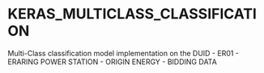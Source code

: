 # KERAS_MULTICLASS_CLASSIFICATION
Multi-Class classification model implementation on the DUID - ER01 - ERARING POWER STATION - ORIGIN ENERGY - BIDDING DATA
